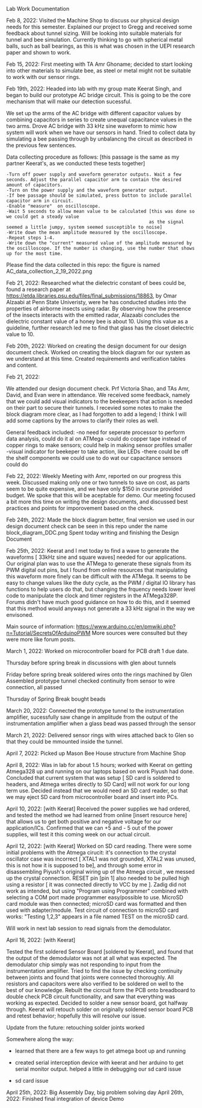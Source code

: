 Lab Work Documentation

Feb 8, 2022:
Visited the Machine Shop to discuss our physical design needs for this semester. Explained our project to Gregg and received some feedback 
about tunnel sizing. Will be looking into suitable materials for tunnel and bee simulation. Currently thinking to go with spherical
metal balls, such as ball bearings, as this is what was chosen in the UEPI research paper and shown to work. 

Feb 15, 2022:
First meeting with TA Amr Ghoname; decided to start looking into other materials to simulate bee, as steel or metal might not be suitable to work
with our sensor rings.

Feb 19th, 2022:
Headed into lab with my group mate Keerat Singh, and began to build our prototype AC bridge circuit. This is going to be the core mechanism that will make
our detection sucessful. 

We set up the arms of the AC bridge with different capacitor values by combining capacitors in series to create unequal capacitance values in the two arms. 
Drove AC bridge with 33 kHz sine waveform to mimic how system will work when we have our sensors in hand. Tried to collect data by simulating
a bee passing through by unbalancng the circuit as described in the previous few sentences. 

Data collecting procedure as follows: [this passage is the same as my partner Keerat's, as we conducted these tests together]

    -Turn off power supply and waveform generator outputs. Wait a few seconds. Adjust the parallel capacitor arm to contain the desired amount of capacitors.
    -Turn on the power supply and the waveform generator output.
    -If bee passage should be simulated, press button to include parallel capacitor arm in circuit.
    -Enable "measure"  on oscilloscope.
    -Wait 5 seconds to allow mean value to be calculated [this was done so we could get a steady value 
                                                         as the signal seemed a little jumpy, system seemed susceptible to noise]
    -Write down the mean amplitude measured by the oscilloscope.
    -Repeat steps 1-4.
    -Write down the "current" measured value of the amplitude measured by the oscilloscope. If the number is changing, use the number that shows up for the most time.

Please find the data collected in this repo: the figure is named AC_data_collection_2_19_2022.png

Feb 21, 2022:
Researched what the dielectric constant of bees could be, found a research paper at https://etda.libraries.psu.edu/files/final_submissions/18863,
by Omar Alzaabi at Penn State Univeristy, were he has conducted studies into the properties of airborne insects using radar. By observing how the presence of the insects
interacts with the emitted radar, Alazaabi concludes the dielectric constant value of a honey bee is about 10. Using this value as a guideline, further 
research led me to find that glass has the closet dielectric value to 10. 

Feb 20th, 2022:
Worked on creating the design document for our design document check. Worked on creating the block diagram for our system as we understand at this time.
Created requirements and verification tables and content. 

Feb 21, 2022:

We attended our design document check. Prf Victoria Shao, and TAs Amr, David, and Evan were in attendance. We received some feedback, namely that
we could add visual indicators to the beekeepers that action is needed on their part to secure their tunnels. I recevied some notes to make the 
block diagram more clear, as I had forgotten to add a legend; I think I will add some captions by the arrows to clarify their roles as well. 

General feedback included:
    -no need for seperate processor to perform data analysis, could do it al on ATMega
    -could do copper tape instead of copper rings to make sensors; could help in making sensor profiles smaller
    -visual indicator for beekeper to take action, like LEDs
    -there could be off the shelf components we could use to do wat our capacitance sensors could do

Feb 22, 2022:
Weekly Meeting with Amr, reported on our progress this week. Discussed making only one or two tunnels to save on cost, as parts seem to be quite expensive, and
we have only $150 in course provided budget. We spoke that this will be aceptable for demo. Our meeting focused a 
bit more this time on writing the design documents, and discussed best practices and points for imporovement based on the check. 

Feb 24th, 2022:
Made the block diagram better, final version we used in our design document check can be seen in this repo under the name block_diagram_DDC.png
Spent today writing and finishing the Design Document 

Feb 25th, 2022:
Keerat and I met today to find a wave to generate the waveforms [ 33kHz sine and square waves] needed for our applications. Our original plan was to use the 
ATMega to generate these signals from its PWM digital out pins, but I found from online resources that manipulating this waveform more finely can be difficult
with the ATMega. It seems to be easy to change values like the duty cycle, as the PWM / digital IO library has functions to help users do that, but changing 
the frquency needs lower level code to manipulate the clock and timer registers in the ATMega328P. Forums didn't have much good guidance on how to do this, and
it seemed that this method would anyways not generate a 33 kHz signal in the way we envisoned. 

Main source of information: https://www.arduino.cc/en/pmwiki.php?n=Tutorial/SecretsOfArduinoPWM
More sources were consulted but they were more like forum posts.
 
March 1, 2022:
Worked on microcontroller board for PCB draft 1 due date. 

Thursday before spring break
in discussions with glen about tunnels

Friday before spring break
soldered wires onto the rings machined by Glen
Assembled prototype tunnel
checked continuity from sensor to wire connection, all passed

Thursday of Spring Break
bought beads

March 20, 2022:
Connected the prototype tunnel to the instrumentation amplifier, sucessfully saw change in amplitude from the output of the instrumentation amplifier when a glass bead
was passed through the sensor



March 21, 2022:
Delivered sensor rings with wires attached back to Glen so that they could be mmounted inside the tunnel.

April 7, 2022:
Picked up Mason Bee House structure from Machine Shop

April 8, 2022:
Was in lab for about 1.5 hours; worked with Keerat on getting Atmega328 up and running on our laptops based on work Piyush had done. 
Concluded that current system that was setup [ SD card is soldered to headers, and Atmega writes directly to SD Card] will not work for our long term use. 
Decided instead that we would need an SD card reader, so that we may eject SD card from microcontroller board and insert into PCs. 

April 10, 2022:
[with Keerat]
Received the power supplies we had ordered, and tested the method we had learned from online [insert resource here] that
allows us to get both positive and negative voltage for our application/ICs. Confirmed that we can +5 and - 5 out of the power supplies, 
will test it this coming week on our actual circuit.

April 12, 2022:
[with Keerat]
Worked on SD card reading. There were some initial problems with the Atmega cirucit: it's connection to the crystal oscillator case was incorrect 
[ XTAL1 was  not grounded, XTAL2 was unused, this is not how it is supposed to be], and through some error in disassembling Piyush's original wiring up of the Atmega circuit , 
we messed up the crystal connection. RESET pin [pin 1] also needed to be pulled high using a resistor [ it was connected directly to VCC by me ]. Zadig did not work as intended,
but using "Program using Programmer" combined with selecting a COM port made programmer easy/possible to use. 
MicroSD card module was then connected; microSD card was formatted and then used with adapter/module. Test circuit of connection to microSD card works: "Testing 1,2,3" appears
in a file named TEST on the microSD card. 

Will work in next lab session to read signals from the demodulator. 

April 16, 2022:
[with Keerat]

Tested the first soldered Sensor Board [soldered by Keerat], and found that the output of the demodulator was not at all what was expected. The demodulator chip simply was 
not responding to input from the instrumentation amplifier. Tried to find the issue by checking continuity between joints and found that joints were connected thoroughly. 
All resistors and capacitors were also verified to be soldered on well to the best of our knowledge. Rebuilt the cicrcuit form the PCB onto breadboard to double check PCB
circuit functionality, and saw that everything was working as expected. Decided to solder a new sensor board, got halfway through. Keerat will retouch solder on originally 
soldered sensor board PCB and retest behavior; hopefully this will resolve our issue. 

Update from the future: retouching solder joints worked

Somewhere along the way:
- learned that there are a few ways to get atmega boot up and running

- created serial interception device with keerat and her arduino to get serial monitor output. helped a little in debugging our sd card issue

- sd card issue


April 25th, 2022:
Big Assembly Day, big problem solving day
April 26th, 2022:
Finished final integration of device
Demo
